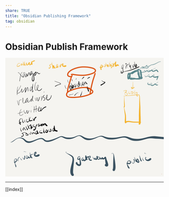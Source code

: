 ```yaml
---
share: TRUE
title: "Obsidian Publishing Framework"
tag: obsidian
---
```

# Obsidian Publish Framework

![screenshot](PaperJournal1.jpeg)

---
[[index]]